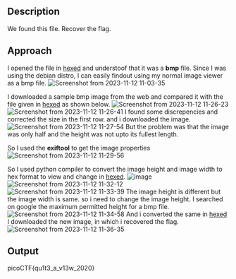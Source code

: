 ## Description
We found this file. Recover the flag.

## Approach
I opened the file in [hexed](hexed.it) and understoof that it was a **bmp** file.
Since I was using the debian distro, I can easily findout using my normal image viewer as a bmp file. 
![Screenshot from 2023-11-12 11-03-35](https://github.com/pixie-nukes/picoCTF/assets/94845416/60bc3887-3e69-4d55-a567-298682b56699)

I downloaded a sample bmp image from the web and compared it with the file given in [hexed](hexed.it) as shown below.
![Screenshot from 2023-11-12 11-26-23](https://github.com/pixie-nukes/picoCTF/assets/94845416/1971b2ba-ebca-4054-878b-eb003dc62e31)
![Screenshot from 2023-11-12 11-26-41](https://github.com/pixie-nukes/picoCTF/assets/94845416/54ab5f64-c528-4726-94ec-8109b30c31ad)
I found some discrepencies and corrected the size in the first row. and i downloaded the image.
![Screenshot from 2023-11-12 11-27-54](https://github.com/pixie-nukes/picoCTF/assets/94845416/c1e157c4-a71e-4277-ad33-501351315b5d)
But the problem was that the image was only half and the height was not upto its fullest length. 

So I used the **exiftool** to get the image properties
![Screenshot from 2023-11-12 11-29-56](https://github.com/pixie-nukes/picoCTF/assets/94845416/703757bf-544c-4f47-84c3-ecc462718ce0)

So I used python compiler to convert the image height and image width to hex format to view and change in [hexed](hexed.it).
![image](https://github.com/pixie-nukes/picoCTF/assets/94845416/a353816c-2fc8-4239-84a1-0d7030594c81)
![Screenshot from 2023-11-12 11-32-12](https://github.com/pixie-nukes/picoCTF/assets/94845416/a5c39256-bf47-4258-ae9b-3327ef1f1d15)
![Screenshot from 2023-11-12 11-33-39](https://github.com/pixie-nukes/picoCTF/assets/94845416/32852ad7-955c-4059-b6f4-c96094284e68)
The image height is different but the image width is same. so i need to change the image height.
I searched on google the maximum permitted height for a bmp file.
![Screenshot from 2023-11-12 11-34-58](https://github.com/pixie-nukes/picoCTF/assets/94845416/f305890a-83fd-4645-8b59-214b6f628c2d)
And i converted the same in [hexed](hexed.it)
I downloaded the new image, in which i recovered the flag. 
![Screenshot from 2023-11-12 11-36-35](https://github.com/pixie-nukes/picoCTF/assets/94845416/450c7c50-3458-4ba9-afd1-021ca761267b)

## Output
picoCTF{qu1t3_a_v13w_2020}
